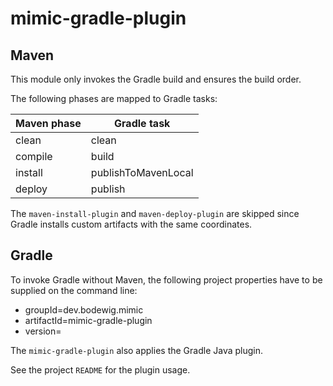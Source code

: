 # mimic-gradle-plugin

## Maven

This module only invokes the Gradle build and ensures the build order.

The following phases are mapped to Gradle tasks:

| Maven phase | Gradle task         |
| ----------- | ------------------- |
| clean       | clean               |
| compile     | build               |
| install     | publishToMavenLocal | 
| deploy      | publish             |

The `maven-install-plugin` and `maven-deploy-plugin` are skipped since Gradle installs custom artifacts with the same coordinates.


## Gradle

To invoke Gradle without Maven, the following project properties have to be supplied on the command line:

* groupId=dev.bodewig.mimic
* artifactId=mimic-gradle-plugin
* version=

The `mimic-gradle-plugin` also applies the Gradle Java plugin.

See the project `README` for the plugin usage.
